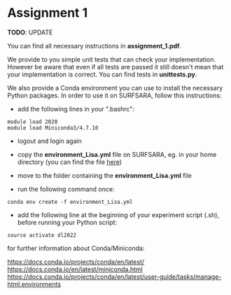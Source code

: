 # Assignment 1

__TODO__: UPDATE

 You can find all necessary instructions in **assignment_1.pdf**.

 We provide to you simple unit tests that can check your implementation. However be aware that even if all tests are passed it still doesn't mean that your implementation is correct. You can find tests in **unittests.py**. 
 
 

 We also provide a Conda environment you can use to install the necessary Python packages. 
 In order to use it on SURFSARA, follow this instructions:


- add the following lines in your ".bashrc":
```
module load 2020
module load Miniconda3/4.7.10
```

- logout and login again

- copy the **environment_Lisa.yml** file on SURFSARA, eg. in your home directory (you can find the file [here](https://github.com/uvadlc/uvadlc_practicals_2021))

- move to the folder containing the **environment_Lisa.yml** file

- run the following command once:
```
conda env create -f environment_Lisa.yml
```

- add the following line at the beginning of your experiment script (.sh), before running your Python script:
```
source activate dl2022
```
    
for further information about Conda/Miniconda:

https://docs.conda.io/projects/conda/en/latest/
https://docs.conda.io/en/latest/miniconda.html
https://docs.conda.io/projects/conda/en/latest/user-guide/tasks/manage-html.environments

